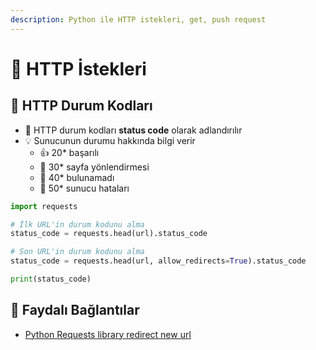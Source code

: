 ```yaml
---
description: Python ile HTTP istekleri, get, push request
---
```

# 💌 HTTP İstekleri

## 🔸 HTTP Durum Kodları

* 🚦 HTTP durum kodları **status code** olarak adlandırılır
* 💡 Sunucunun durumu hakkında bilgi verir
  * 👍 20\* başarılı
  * 🔗 30\* sayfa yönlendirmesi
  * 🚫 40\* bulunamadı
  * 🐞 50\* sunucu hataları

```python
import requests

# İlk URL'in durum kodunu alma
status_code = requests.head(url).status_code

# Son URL'in durum kodunu alma
status_code = requests.head(url, allow_redirects=True).status_code

print(status_code)
```

## 🔗 Faydalı Bağlantılar

* [Python Requests library redirect new url](https://stackoverflow.com/questions/20475552/python-requests-library-redirect-new-url)
